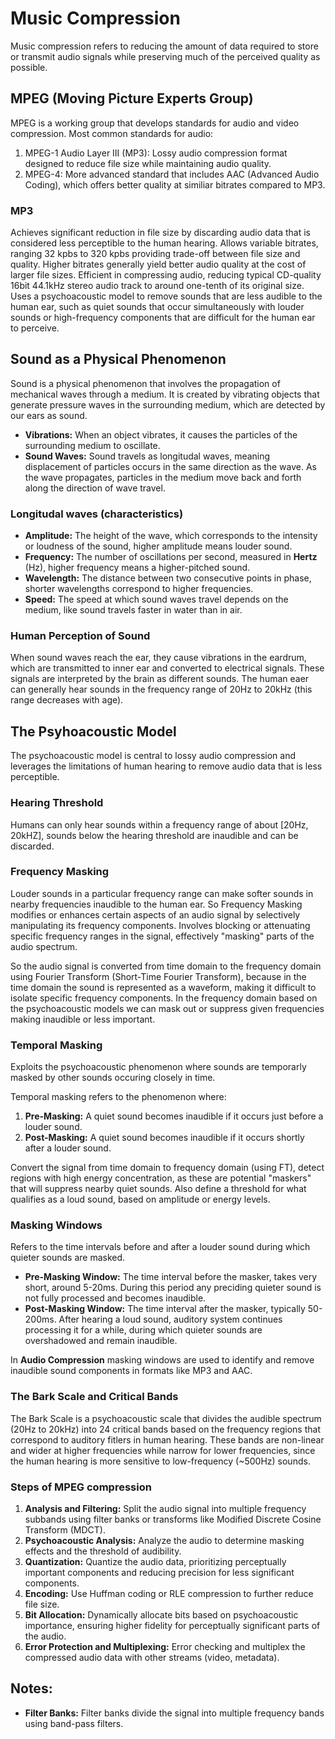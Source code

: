 # Music Compression
Music compression refers to reducing the amount of data required to store or transmit audio signals while preserving much of the perceived quality as possible.

## MPEG (Moving Picture Experts Group)
MPEG is a working group that develops standards for audio and video compression. Most common standards for audio:
1. MPEG-1 Audio Layer III (MP3): Lossy audio compression format designed to reduce file size while maintaining audio quality.
2. MPEG-4: More advanced standard that includes AAC (Advanced Audio Coding), which offers better quality at similiar bitrates compared to MP3.

### MP3
Achieves significant reduction in file size by discarding audio data that is considered less perceptible to the human hearing. Allows variable bitrates, ranging 32 kpbs to 320 kpbs providing trade-off between file size and quality. Higher bitrates generally yield better audio quality at the cost of larger file sizes. Efficient in compressing audio, reducing typical CD-quality 16bit 44.1kHz stereo audio track to around one-tenth of its original size. Uses a psychoacoustic model to remove sounds that are less audible to the human ear, such as quiet sounds that occur simultaneously with louder sounds or high-frequency components that are difficult for the human ear to perceive.

## Sound as a Physical Phenomenon
Sound is a physical phenomenon that involves the propagation of mechanical waves through a medium. It is created by vibrating objects that generate pressure waves in the surrounding medium, which are detected by our ears as sound.
- **Vibrations:** When an object vibrates, it causes the particles of the surrounding medium to oscillate.
- **Sound Waves:** Sound travels as longitudal waves, meaning displacement of particles occurs in the same direction as the wave. As the wave propagates, particles in the medium move back and forth along the direction of wave travel.

### Longitudal waves (characteristics)
- **Amplitude:** The height of the wave, which corresponds to the intensity or loudness of the sound, higher amplitude means louder sound.
- **Frequency:** The number of oscillations per second, measured in **Hertz** (Hz), higher frequency means a higher-pitched sound.
- **Wavelength:** The distance between two consecutive points in phase, shorter wavelengths correspond to higher frequencies.
- **Speed:** The speed at which sound waves travel depends on the medium, like sound travels faster in water than in air.

### Human Perception of Sound
When sound waves reach the ear, they cause vibrations in the eardrum, which are transmitted to inner ear and converted to electrical signals. These signals are interpreted by the brain as different sounds. The human eaer can generally hear sounds in the frequency range of 20Hz to 20kHz (this range decreases with age).

## The Psyhoacoustic Model
The psychoacoustic model is central to lossy audio compression and leverages the limitations of human hearing to remove audio data that is less perceptible.

### Hearing Threshold
Humans can only hear sounds within a frequency range of about [20Hz, 20kHZ], sounds below the hearing threshold are inaudible and can be discarded.

### Frequency Masking
Louder sounds in a particular frequency range can make softer sounds in nearby frequencies inaudible to the human ear. So Frequency Masking modifies or enhances certain aspects of an audio signal by selectively manipulating its frequency components. Involves blocking or attenuating specific frequency ranges in the signal, effectively "masking" parts of the audio spectrum.

So the audio signal is converted from time domain to the frequency domain using Fourier Transform (Short-Time Fourier Transform), because in the time domain the sound is represented as a waveform, making it difficult to isolate specific frequency components. In the frequency domain based on the psychoacoustic models we can mask out or suppress given frequencies making inaudible or less important.

### Temporal Masking
Exploits the psychoacoustic phenomenon where sounds are temporarly masked by other sounds occuring closely in time.

Temporal masking refers to the phenomenon where:
1. **Pre-Masking:** A quiet sound becomes inaudible if it occurs just before a louder sound.
2. **Post-Masking:** A quiet sound becomes inaudible if it occurs shortly after a louder sound.

Convert the signal from time domain to frequency domain (using FT), detect regions with high energy concentration, as these are potential "maskers" that will suppress nearby quiet sounds. Also define a threshold for what qualifies as a loud sound, based on amplitude or energy levels.

### Masking Windows
Refers to the time intervals before and after a louder sound during which quieter sounds are masked.

- **Pre-Masking Window:** The time interval before the masker, takes very short, around 5-20ms. During this period any preciding quieter sound is not fully processed and becomes inaudible.
- **Post-Masking Window:** The time interval after the masker, typically 50-200ms. After hearing a loud sound, auditory system continues processing it for a while, during which quieter sounds are overshadowed and remain inaudible.

In **Audio Compression** masking windows are used to identify and remove inaudible sound components in formats like MP3 and AAC.

### The Bark Scale and Critical Bands
The Bark Scale is a psychoacoustic scale that divides the audible spectrum (20Hz to 20kHz) into 24 critical bands based on the frequency regions that correspond to auditory fitlers in human hearing. These bands are non-linear and wider at higher frequencies while narrow for lower frequencies, since the human hearing is more sensitive to low-frequency (~500Hz) sounds.

### Steps of MPEG compression
1. **Analysis and Filtering:** Split the audio signal into multiple frequency subbands using filter banks or transforms like Modified Discrete Cosine Transform (MDCT).
2. **Psychoacoustic Analysis:** Analyze the audio to determine masking effects and the threshold of audibility.
3. **Quantization:** Quantize the audio data, prioritizing perceptually important components and reducing precision for less significant components.
4. **Encoding:** Use Huffman coding or RLE compression to further reduce file size.
5. **Bit Allocation:** Dynamically allocate bits based on psychoacoustic importance, ensuring higher fidelity for perceptually significant parts of the audio.
6. **Error Protection and Multiplexing:** Error checking and multiplex the compressed audio data with other streams (video, metadata).

## Notes:
- **Filter Banks:** Filter banks divide the signal into multiple frequency bands using band-pass filters.
